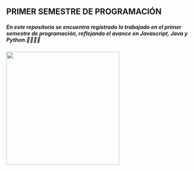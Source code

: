 ## PRIMER SEMESTRE DE PROGRAMACIÓN

##### En este repositorio se encuentra registrado lo trabajado en el primer semestre de programación, reflejando el avance en Javascript, Java y Python.👩🏻‍💻💕

<img src="https://github.com/wandaoriana/Programacion_UTN/assets/163770428/d8b5f4e3-4345-42e2-8cab-634011d6a081" width="300">


